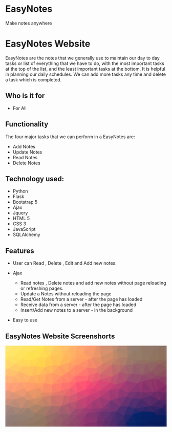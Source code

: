 # EasyNotes
Make notes anywhere

# EasyNotes Website
 EasyNotes are the notes that we generally use to maintain our day to day tasks or list of everything that we have to do, with the most important tasks at the top of the list, and the least important tasks at the bottom. It is helpful in planning our daily schedules. We can add more tasks any time and delete a task which is completed.

## Who is it for
- For All

## Functionality
The four major tasks that we can perform in a EasyNotes are:
- Add Notes
- Update Notes
- Read Notes
- Delete Notes

## Technology used:
- Python
- Flask
- Bootstrap 5
- Ajax
- Jquery
- HTML 5
- CSS 3
- JavaScript
- SQLAlchemy

## Features
- User can Read , Delete , Edit and Add new notes.
- Ajax 
  - Read notes , Delete notes and add new notes without page reloading or refreshing pages.
  - Update a Notes without reloading the page
  - Read/Get Notes from a server - after the page has loaded
  - Receive data from a server - after the page has loaded
  - Insert/Add new notes to a server - in the background
  
- Easy to use

## EasyNotes Website Screenshorts

![My animated logo](static/images/p1.png)

